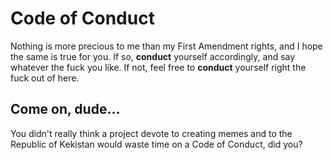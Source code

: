 # Code of Conduct

Nothing is more precious to me than my First Amendment rights, and I hope the same is true for you. If so, **conduct** yourself accordingly, and say whatever the fuck you like. If not, feel free to **conduct** yourself right the fuck out of here.

## Come on, dude...

You didn't really think a project devote to creating memes and to the Republic of Kekistan would waste time on a Code of Conduct, did you?
